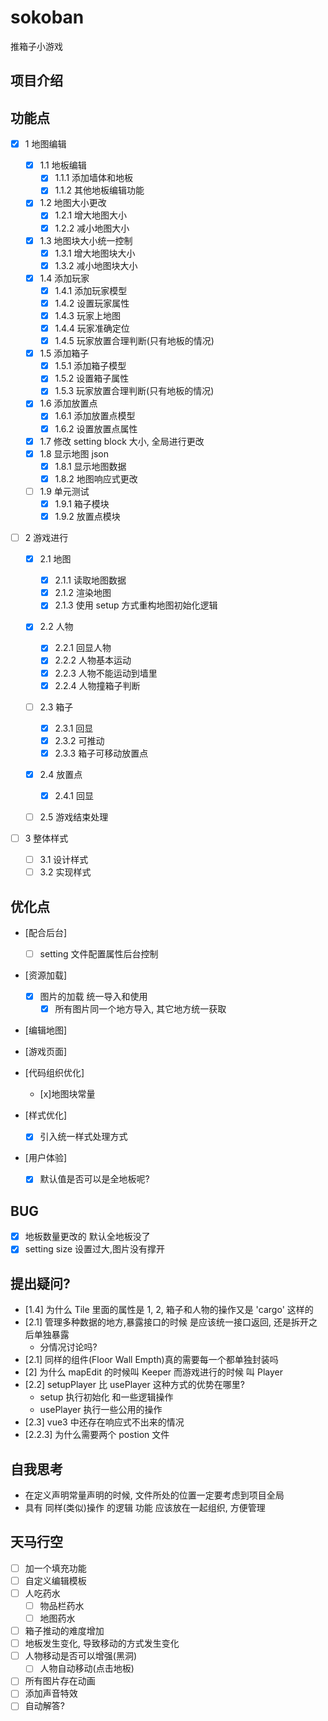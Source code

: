 # sokoban

推箱子小游戏

## 项目介绍

## 功能点

- [x] 1 地图编辑
  - [x] 1.1 地板编辑
    - [x] 1.1.1 添加墙体和地板
    - [x] 1.1.2 其他地板编辑功能
  - [x] 1.2 地图大小更改
    - [x] 1.2.1 增大地图大小
    - [x] 1.2.2 减小地图大小
  - [x] 1.3 地图块大小统一控制
    - [x] 1.3.1 增大地图块大小
    - [x] 1.3.2 减小地图块大小
  - [x] 1.4 添加玩家
    - [x] 1.4.1 添加玩家模型
    - [x] 1.4.2 设置玩家属性
    - [x] 1.4.3 玩家上地图
    - [x] 1.4.4 玩家准确定位
    - [x] 1.4.5 玩家放置合理判断(只有地板的情况)
  - [x] 1.5 添加箱子
    - [x] 1.5.1 添加箱子模型
    - [x] 1.5.2 设置箱子属性
    - [x] 1.5.3 玩家放置合理判断(只有地板的情况)
  - [x] 1.6 添加放置点
    - [x] 1.6.1 添加放置点模型
    - [x] 1.6.2 设置放置点属性
  - [x] 1.7 修改 setting block 大小, 全局进行更改
  - [x] 1.8 显示地图 json
    - [x] 1.8.1 显示地图数据
    - [x] 1.8.2 地图响应式更改
  - [ ] 1.9 单元测试
    - [x] 1.9.1 箱子模块
    - [x] 1.9.2 放置点模块
- [ ] 2 游戏进行

  - [x] 2.1 地图
    - [x] 2.1.1 读取地图数据
    - [x] 2.1.2 渲染地图
    - [x] 2.1.3 使用 setup 方式重构地图初始化逻辑
  - [x] 2.2 人物
    - [x] 2.2.1 回显人物
    - [x] 2.2.2 人物基本运动
    - [x] 2.2.3 人物不能运动到墙里
    - [x] 2.2.4 人物撞箱子判断
  - [ ] 2.3 箱子

    - [x] 2.3.1 回显
    - [x] 2.3.2 可推动
    - [x] 2.3.3 箱子可移动放置点

  - [x] 2.4 放置点

    - [x] 2.4.1 回显

  - [ ] 2.5 游戏结束处理

- [ ] 3 整体样式
  - [ ] 3.1 设计样式
  - [ ] 3.2 实现样式

## 优化点

- [配合后台]
  - [ ] setting 文件配置属性后台控制
- [资源加载]
  - [x] 图片的加载 统一导入和使用
    - [x] 所有图片同一个地方导入, 其它地方统一获取
- [编辑地图]
- [游戏页面]

- [代码组织优化]
  - [x]地图块常量
- [样式优化]
  - [x] 引入统一样式处理方式
- [用户体验]
  - [x] 默认值是否可以是全地板呢?

## BUG

- [x] 地板数量更改的 默认全地板没了
- [x] setting size 设置过大,图片没有撑开

## 提出疑问?

- [1.4] 为什么 Tile 里面的属性是 1, 2, 箱子和人物的操作又是 'cargo' 这样的
- [2.1] 管理多种数据的地方,暴露接口的时候 是应该统一接口返回, 还是拆开之后单独暴露
  - 分情况讨论吗?
- [2.1] 同样的组件(Floor Wall Empth)真的需要每一个都单独封装吗
- [2] 为什么 mapEdit 的时候叫 Keeper 而游戏进行的时候 叫 Player
- [2.2] setupPlayer 比 usePlayer 这种方式的优势在哪里?
  - setup 执行初始化 和一些逻辑操作
  - usePlayer 执行一些公用的操作
- [2.3] vue3 中还存在响应式不出来的情况
- [2.2.3] 为什么需要两个 postion 文件

## 自我思考

- 在定义声明常量声明的时候, 文件所处的位置一定要考虑到项目全局
- 具有 同样(类似)操作 的逻辑 功能 应该放在一起组织, 方便管理

## 天马行空

- [ ] 加一个填充功能
- [ ] 自定义编辑模板
- [ ] 人吃药水
  - [ ] 物品栏药水
  - [ ] 地图药水
- [ ] 箱子推动的难度增加
- [ ] 地板发生变化, 导致移动的方式发生变化
- [ ] 人物移动是否可以增强(黑洞)
  - [ ] 人物自动移动(点击地板)
- [ ] 所有图片存在动画
- [ ] 添加声音特效
- [ ] 自动解答?
